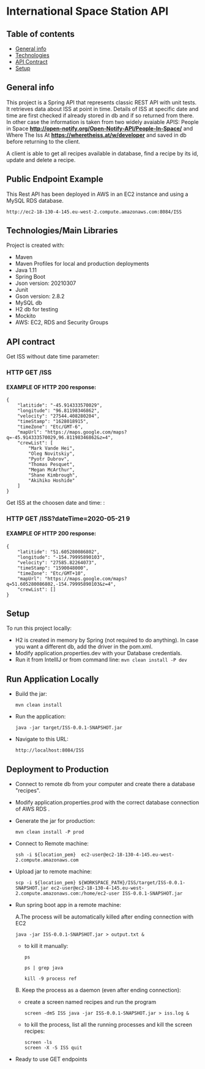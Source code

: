# International Space Station API
## Table of contents
* [General info](#general-info)
* [Technologies](#technologies)
* [API Contract](#api-contract)
* [Setup](#setup)

## General info
This project is a Spring API that represents classic REST API with unit tests. It retrieves data about ISS at point in time.
Details of ISS at specific date and time are first checked if already stored in db and if so returned from there. In other case the information is taken from two widely avaiable APIS:
People in Space **http://open-notify.org/Open-Notify-API/People-In-Space/** and Where The Iss At **https://wheretheiss.at/w/developer** and saved in db before returning to the client.

A client is able to get all recipes available in database, find a recipe by its id, update and delete a recipe.

## Public Endpoint Example
This Rest API has been deployed in AWS in an EC2 instance and using a MySQL RDS database.

```http://ec2-18-130-4-145.eu-west-2.compute.amazonaws.com:8084/ISS```
## Technologies/Main Libraries
Project is created with:

* Maven
* Maven Profiles for local and production deployments
* Java 1.11
* Spring Boot
* Json version: 20210307
* Junit
* Gson version: 2.8.2
* MySQL db
* H2 db for testing
* Mockito
* AWS: EC2, RDS and Security Groups

## API contract

Get ISS without date time parameter:
###  HTTP GET /ISS
#### EXAMPLE OF HTTP 200 response:
```
{
    "latitide": "-45.914333570029",
    "longitude": "96.81198346862",
    "velocity": "27544.408280204",
    "timeStamp": "1628018915",
    "timeZone": "Etc/GMT-6",
    "mapUrl": "https://maps.google.com/maps?q=-45.914333570029,96.81198346862&z=4",
    "crewList": [
        "Mark Vande Hei",
        "Oleg Novitskiy",
        "Pyotr Dubrov",
        "Thomas Pesquet",
        "Megan McArthur",
        "Shane Kimbrough",
        "Akihiko Hoshide"
    ]
}
```


Get ISS at the choosen date and time: :
### HTTP GET /ISS?dateTime=2020-05-21 9
#### EXAMPLE OF HTTP 200 response:
```
{
    "latitide": "51.605280086802",
    "longitude": "-154.79995890103",
    "velocity": "27585.82264073",
    "timeStamp": "1590048000",
    "timeZone": "Etc/GMT+10",
    "mapUrl": "https://maps.google.com/maps?q=51.605280086802,-154.79995890103&z=4",
    "crewList": []
}
```



## Setup
To run this project locally:
* H2 is created in memory by Spring (not required to do anything). In case you want a different db, add the driver in the pom.xml.
* Modify application.properties.dev with your Database credentials.
* Run it from IntellIJ or from command line:
  `mvn clean install -P dev`

## Run Application Locally
* Build the jar:

  `mvn clean install`

* Run the application:

  `java -jar target/ISS-0.0.1-SNAPSHOT.jar `

* Navigate to this URL: 
 
  `http://localhost:8084/ISS`
## Deployment to Production
* Connect to remote db from your computer and create there a database "recipes".
* Modify application.properties.prod with the correct database connection of AWS RDS .
* Generate the jar for production:

  `mvn clean install -P prod`
* Connect to Remote machine:

  `ssh -i ${location_pem}  ec2-user@ec2-18-130-4-145.eu-west-2.compute.amazonaws.com`

* Upload jar to remote machine:

  `scp -i ${location_pem} ${WORKSPACE_PATH}/ISS/target/ISS-0.0.1-SNAPSHOT.jar ec2-user@ec2-18-130-4-145.eu-west-2.compute.amazonaws.com:/home/ec2-user
  ISS-0.0.1-SNAPSHOT.jar`

* Run spring boot app in a remote machine:

  A.The process will be automatically killed after ending connection with EC2

  `java -jar ISS-0.0.1-SNAPSHOT.jar > output.txt &`
    * to kill it manually:

      `ps`

      `ps | grep java`

      `kill -9 process ref`

  B. Keep the process as a daemon (even after ending connection):
    * create a screen named recipes and run the program

      `screen -dmS ISS java -jar ISS-0.0.1-SNAPSHOT.jar > iss.log &
      `
    * to kill the process, list all the running processes and kill the screen recipes:

      `screen -ls
      `  
      `screen -X -S ISS quit`

* Ready to use GET endpoints
